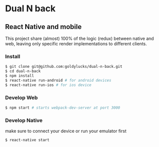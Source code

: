 # Dual N back
## React Native and mobile

This project share (almost) 100% of the logic (redux) between native and web, leaving only specific render implementations to different clients.

### Install
```bash
$ git clone git@github.com:goldylucks/dual-n-back.git
$ cd dual-n-back
$ npm install
$ react-native run-android # for android devices
$ react-native run-ios # for ios device
```

### Develop Web
```bash
$ npm start # starts webpack-dev-server at port 3000
```

### Develop Native
make sure to connect your device or run your emulator first
```bash
$ react-native start
```
